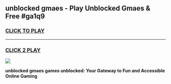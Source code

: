 
## unblocked gmaes - Play Unblocked Gmaes & Free #ga1q9
<h3>
<a href="https://news.freeplayer.one?title=unblocked_gmaes&ref=24F">CLICK TO PLAY</a></h3>
<hr>

<h3>
<a href="https://news.freeplayer.one?title=unblocked_gmaes&ref=24F">CLICK 2 PLAY</a>
  
</h3>

<a href="https://news.freeplayer.one?title=unblocked_gmaes&ref=24F/"><img src="https://clearcache.store/games.png"></a>


**unblocked gmaes games unblocked: Your Gateway to Fun and Accessible Online Gaming**
